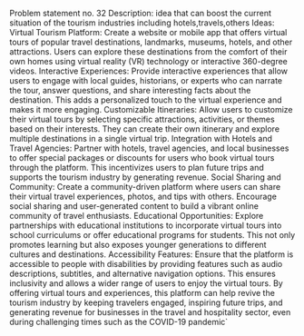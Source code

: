 Problem statement no. 32
Description: 
idea that can boost the current  situation of the tourism industries including hotels,travels,others
Ideas: 
Virtual Tourism Platform: Create a website or mobile app that offers virtual tours of popular travel destinations, landmarks, museums, hotels, and other attractions. Users can explore these destinations from the comfort of their own homes using virtual reality (VR) technology or interactive 360-degree videos.
Interactive Experiences: Provide interactive experiences that allow users to engage with local guides, historians, or experts who can narrate the tour, answer questions, and share interesting facts about the destination. This adds a personalized touch to the virtual experience and makes it more engaging.
Customizable Itineraries: Allow users to customize their virtual tours by selecting specific attractions, activities, or themes based on their interests. They can create their own itinerary and explore multiple destinations in a single virtual trip.
Integration with Hotels and Travel Agencies: Partner with hotels, travel agencies, and local businesses to offer special packages or discounts for users who book virtual tours through the platform. This incentivizes users to plan future trips and supports the tourism industry by generating revenue.
Social Sharing and Community: Create a community-driven platform where users can share their virtual travel experiences, photos, and tips with others. Encourage social sharing and user-generated content to build a vibrant online community of travel enthusiasts.
Educational Opportunities: Explore partnerships with educational institutions to incorporate virtual tours into school curriculums or offer educational programs for students. This not only promotes learning but also exposes younger generations to different cultures and destinations.
Accessibility Features: Ensure that the platform is accessible to people with disabilities by providing features such as audio descriptions, subtitles, and alternative navigation options. This ensures inclusivity and allows a wider range of users to enjoy the virtual tours.
By offering virtual tours and experiences, this platform can help revive the tourism industry by keeping travelers engaged, inspiring future trips, and generating revenue for businesses in the travel and hospitality sector, even during challenging times such as the COVID-19 pandemic`
